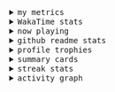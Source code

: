<details>
  <summary>
    <samp>my metrics</samp>
  </summary>
  <br>

  ![🐳](https://github.com/kkhys/kkhys/blob/main/github-metrics.svg)
</details>

<details>
  <summary>
    <samp>WakaTime stats</samp>
  </summary>
  <br>

<!--START_SECTION:waka-->
![Code Time](http://img.shields.io/badge/Code%20Time-7%2C682%20hrs%203%20mins-blue)

**🐱 My GitHub Data** 

> 📦 6.0 MB Used in GitHub's Storage 
 > 
> 🏆 2,793 Contributions in the Year 2025
 > 
> 💼 Opted to Hire
 > 
> 📜 19 Public Repositories 
 > 
> 🔑 26 Private Repositories 
 > 
**I'm an Early 🐤** 

```text
🌞 Morning                9895 commits        ███████░░░░░░░░░░░░░░░░░░   26.35 % 
🌆 Daytime                10406 commits       ███████░░░░░░░░░░░░░░░░░░   27.71 % 
🌃 Evening                14798 commits       ██████████░░░░░░░░░░░░░░░   39.41 % 
🌙 Night                  2449 commits        ██░░░░░░░░░░░░░░░░░░░░░░░   06.52 % 
```
📅 **I'm Most Productive on Sunday** 

```text
Monday                   4897 commits        ███░░░░░░░░░░░░░░░░░░░░░░   13.04 % 
Tuesday                  5571 commits        ████░░░░░░░░░░░░░░░░░░░░░   14.84 % 
Wednesday                5411 commits        ████░░░░░░░░░░░░░░░░░░░░░   14.41 % 
Thursday                 5468 commits        ████░░░░░░░░░░░░░░░░░░░░░   14.56 % 
Friday                   5333 commits        ████░░░░░░░░░░░░░░░░░░░░░   14.20 % 
Saturday                 4835 commits        ███░░░░░░░░░░░░░░░░░░░░░░   12.88 % 
Sunday                   6033 commits        ████░░░░░░░░░░░░░░░░░░░░░   16.07 % 
```


📊 **This Week I Spent My Time On** 

```text
🕑︎ Time Zone: Asia/Tokyo

💬 Programming Languages: 
Other                    28 hrs 48 mins      █████████████░░░░░░░░░░░░   52.84 % 
TypeScript               15 hrs 41 mins      ███████░░░░░░░░░░░░░░░░░░   28.80 % 
Markdown                 5 hrs 23 mins       ██░░░░░░░░░░░░░░░░░░░░░░░   09.89 % 
Astro                    1 hr 39 mins        █░░░░░░░░░░░░░░░░░░░░░░░░   03.03 % 
JSON                     1 hr 26 mins        █░░░░░░░░░░░░░░░░░░░░░░░░   02.65 % 

🔥 Editors: 
Chrome                   38 hrs 21 mins      ██████████████████░░░░░░░   70.36 % 
WebStorm                 16 hrs 9 mins       ███████░░░░░░░░░░░░░░░░░░   29.64 % 

💻 Operating System: 
Mac                      54 hrs 31 mins      █████████████████████████   100.00 % 
```


 Last Updated on 2025/10/11 19:00:15 UTC
<!--END_SECTION:waka-->
</details>

<details>
  <summary>
    <samp>now playing</samp>
  </summary>
  <br>

  [![🐟](https://spotify-github-profile.kittinanx.com/api/view?uid=31bo5yuxjgmecenqavrcmndnpt2m&cover_image=true&theme=default&show_offline=true&background_color=121212&interchange=false&bar_color_cover=false&bar_color=58c454)](https://github.com/kittinan/spotify-github-profile)
</details>

<details>
  <summary>
    <samp>github readme stats</samp>
  </summary>
  <br>

  <div> 
    <img alt="🐠" src="https://github-readme-stats.vercel.app/api?username=kkhys&count_private=true&show_icons=true&theme=dark&include_all_commits=true" />
    <img alt="🐟" src="https://github-readme-stats.vercel.app/api/top-langs/?username=kkhys&layout=compact&theme=dark&langs_count=10&hide=HTML,CSS,SCSS" />
  </div>
</details>

<details>
  <summary>
    <samp>profile trophies</samp>
  </summary>
  <br>

  [![🐬](https://github-profile-trophy.vercel.app/?username=kkhys&rank=SECRET,SSS,SS,S,AAA,AA,A&theme=darkhub&row=1&margin-w=10&no-bg=true)](https://github.com/ryo-ma/github-profile-trophy)
</details>

<details>
  <summary>
    <samp>summary cards</samp>
  </summary>
  <br>

  [![🐋](https://github-profile-summary-cards.vercel.app/api/cards/profile-details?username=kkhys&theme=github_dark)](https://github.com/vn7n24fzkq/github-profile-summary-cards)
  [![🦑](https://github-profile-summary-cards.vercel.app/api/cards/repos-per-language?username=kkhys&theme=github_dark)](https://github.com/vn7n24fzkq/github-profile-summary-cards)
  [![🦭](https://github-profile-summary-cards.vercel.app/api/cards/most-commit-language?username=kkhys&theme=github_dark)](https://github.com/vn7n24fzkq/github-profile-summary-cards)
  [![🦀](https://github-profile-summary-cards.vercel.app/api/cards/stats?username=kkhys&theme=github_dark)](https://github.com/vn7n24fzkq/github-profile-summary-cards)
  [![🦈](https://github-profile-summary-cards.vercel.app/api/cards/productive-time?username=kkhys&theme=github_dark)](https://github.com/vn7n24fzkq/github-profile-summary-cards)
</details>

<details>
  <summary>
    <samp>streak stats</samp>
  </summary>
  <br>

  [![🐠](https://github-readme-streak-stats.herokuapp.com?user=kkhys&theme=dark)](https://github.com/DenverCoder1/github-readme-streak-stats)
</details>

<details>
  <summary>
    <samp>activity graph</samp>
  </summary>
  <br>

  [![🐡](https://github-readme-activity-graph.vercel.app/graph?username=kkhys&theme=xcode)](https://github.com/ashutosh00710/github-readme-activity-graph)
</details>
